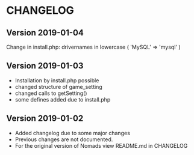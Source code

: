 # CHANGELOG

## Version 2019-01-04
 Change in install.php: drivernames in lowercase ( 'MySQL' => 'mysql' )
 
## Version 2019-01-03
- Installation by install.php possible
- changed structure of game_setting
- changed calls to getSetting()
- some defines added due to install.php 


## Version 2019-01-02
- Added changelog due to some major changes
- Previous changes are not documented.
- For the original version of Nomads view README.md in CHANGELOG

